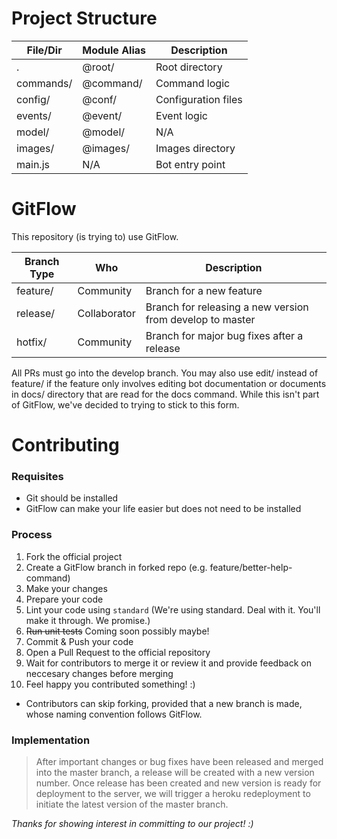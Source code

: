 # Project Structure
| File/Dir  | Module Alias | Description         |
|-----------|--------------|---------------------|
| .         | @root/       | Root directory      |
| commands/ | @command/    | Command logic       |
| config/   | @conf/       | Configuration files |
| events/   | @event/      | Event logic         |
| model/    | @model/      | N/A                 |
| images/   | @images/     | Images directory
| main.js   | N/A          | Bot entry point     |

# GitFlow
This repository (is trying to) use GitFlow.

| Branch Type | Who          | Description                                               |
|-------------|--------------|-----------------------------------------------------------|
| feature/    | Community    | Branch for a new feature                                  |
| release/    | Collaborator | Branch for releasing a new version from develop to master |
| hotfix/     | Community    | Branch for major bug fixes after a release                |

All PRs must go into the develop branch.
You may also use edit/ instead of feature/ if the feature only involves editing bot documentation or documents in docs/ directory that are read for the docs command. While this isn't part of GitFlow, we've decided to trying to stick to this form.

# Contributing

### Requisites
- Git should be installed
- GitFlow can make your life easier but does not need to be installed

### Process
1. Fork the official project
2. Create a GitFlow branch in forked repo (e.g. feature/better-help-command)
3. Make your changes
4. Prepare your code
  1. Lint your code using `standard` (We're using standard. Deal with it. You'll make it through. We promise.)
  2. ~~Run unit tests~~ Coming soon possibly maybe!
5. Commit & Push your code
6. Open a Pull Request to the official repository
7. Wait for contributors to merge it or review it and provide feedback on neccesary changes before merging
8. Feel happy you contributed something! :)

* Contributors can skip forking, provided that a new branch is made, whose naming convention follows GitFlow.

### Implementation
> After important changes or bug fixes have been released and merged into the master branch, a release will be created with a new version number. Once release has been created and new version is ready for deployment to the server, we will trigger a heroku redeployment to initiate the latest version of the master branch.

*Thanks for showing interest in committing to our project! :)*
